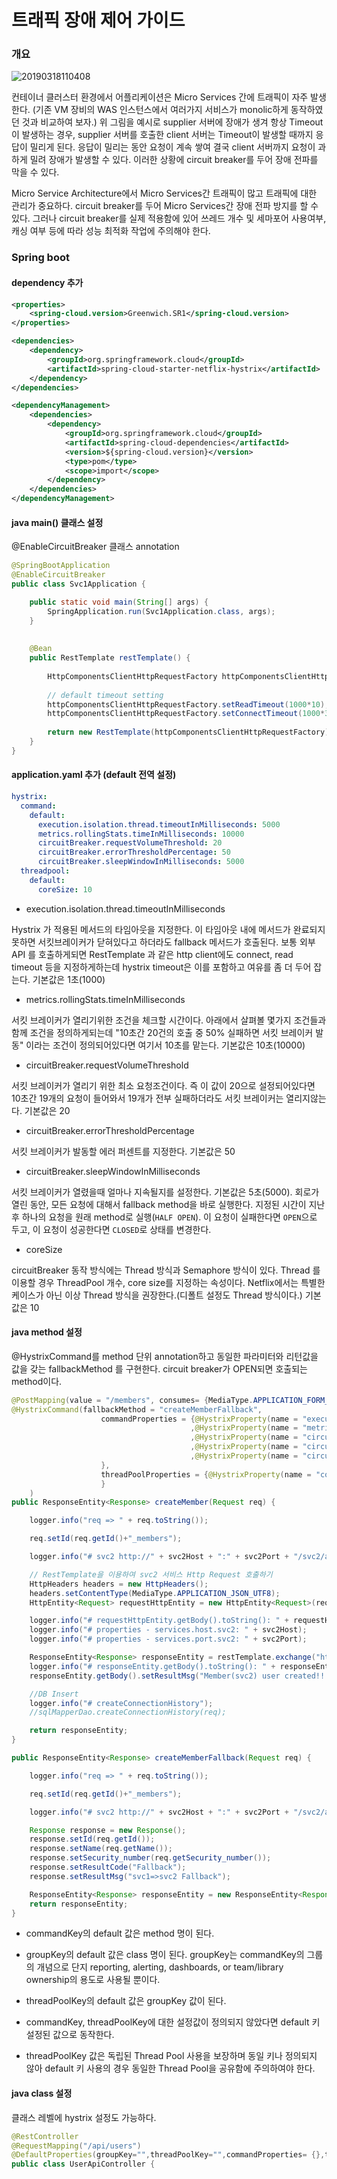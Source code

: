# 트래픽 장애 제어 가이드



 ### 개요

![20190318110408](assets/20190318110408.png)

컨테이너 클러스터 환경에서 어플리케이션은 Micro Services 간에 트래픽이 자주 발생한다. (기존 VM 장비의 WAS 인스턴스에서 여러가지 서비스가 monolic하게 동작하였던 것과 비교하여 보자.) 위 그림을 예시로 supplier 서버에 장애가 생겨 항상 Timeout이 발생하는 경우, supplier 서버를 호출한 client 서버는 Timeout이 발생할 때까지 응답이 밀리게 된다. 응답이 밀리는 동안 요청이 계속 쌓여 결국 client 서버까지 요청이 과하게 밀려 장애가 발생할 수 있다. 이러한 상황에 circuit breaker를 두어 장애 전파를 막을 수 있다.

Micro Service Architecture에서 Micro Services간 트래픽이 많고 트래픽에 대한 관리가 중요하다. circuit breaker를 두어 Micro Services간 장애 전파 방지를 할 수 있다. 그러나  circuit breaker를 실제 적용함에 있어 쓰레드 개수 및 세마포어 사용여부, 캐싱 여부 등에 따라 성능 최적화 작업에 주의해야 한다.



### Spring boot

#### dependency 추가

```xml
<properties>
    <spring-cloud.version>Greenwich.SR1</spring-cloud.version>
</properties>

<dependencies>
    <dependency>
        <groupId>org.springframework.cloud</groupId>
        <artifactId>spring-cloud-starter-netflix-hystrix</artifactId>
    </dependency>
</dependencies>

<dependencyManagement>
    <dependencies>
        <dependency>
            <groupId>org.springframework.cloud</groupId>
            <artifactId>spring-cloud-dependencies</artifactId>
            <version>${spring-cloud.version}</version>
            <type>pom</type>
            <scope>import</scope>
        </dependency>
    </dependencies>
</dependencyManagement>
```



#### java main() 클래스 설정

@EnableCircuitBreaker 클래스 annotation

```java
@SpringBootApplication
@EnableCircuitBreaker
public class Svc1Application {

	public static void main(String[] args) {
		SpringApplication.run(Svc1Application.class, args);
	}
	
	
	@Bean
	public RestTemplate restTemplate() {
		
		HttpComponentsClientHttpRequestFactory httpComponentsClientHttpRequestFactory = new HttpComponentsClientHttpRequestFactory();
		
		// default timeout setting
		httpComponentsClientHttpRequestFactory.setReadTimeout(1000*10);
		httpComponentsClientHttpRequestFactory.setConnectTimeout(1000*3);
		
		return new RestTemplate(httpComponentsClientHttpRequestFactory);
	}
}
```



#### application.yaml 추가 (default 전역 설정)

```yaml
hystrix:
  command:
    default:
      execution.isolation.thread.timeoutInMilliseconds: 5000
      metrics.rollingStats.timeInMilliseconds: 10000
      circuitBreaker.requestVolumeThreshold: 20
      circuitBreaker.errorThresholdPercentage: 50
      circuitBreaker.sleepWindowInMilliseconds: 5000
  threadpool:
    default:
      coreSize: 10
```

- execution.isolation.thread.timeoutInMilliseconds

Hystrix 가 적용된 메서드의 타임아웃을 지정한다. 이 타임아웃 내에 메서드가 완료되지못하면 서킷브레이커가 닫혀있다고 하더라도 fallback 메서드가 호출된다. 보통 외부 API 를 호출하게되면 RestTemplate 과 같은 http client에도 connect, read timeout 등을 지정하게하는데 hystrix timeout은 이를 포함하고 여유를 좀 더 두어 잡는다. 기본값은 1초(1000)

- metrics.rollingStats.timeInMilliseconds

서킷 브레이커가 열리기위한 조건을 체크할 시간이다. 아래에서 살펴볼 몇가지 조건들과 함께 조건을 정의하게되는데 "10초간 20건의 호출 중 50% 실패하면 서킷 브레이커 발동" 이라는 조건이 정의되어있다면 여기서 10초를 맡는다. 기본값은 10초(10000)

- circuitBreaker.requestVolumeThreshold

서킷 브레이커가 열리기 위한 최소 요청조건이다. 즉 이 값이 20으로 설정되어있다면 10초간 19개의 요청이 들어와서 19개가 전부 실패하더라도 서킷 브레이커는 열리지않는다. 기본값은 20

- circuitBreaker.errorThresholdPercentage

서킷 브레이커가 발동할 에러 퍼센트를 지정한다. 기본값은 50

- circuitBreaker.sleepWindowInMilliseconds

서킷 브레이커가 열렸을때 얼마나 지속될지를 설정한다. 기본값은 5초(5000). 회로가 열린 동안, 모든 요청에 대해서 fallback method을 바로 실행한다.  지정된 시간이 지난 후 하나의 요청을 원래 method로 실행(`HALF OPEN`). 이 요청이 실패한다면 `OPEN`으로 두고, 이 요청이 성공한다면 `CLOSED`로 상태를 변경한다.

- coreSize

circuitBreaker 동작 방식에는 Thread 방식과 Semaphore 방식이 있다. Thread 를 이용할 경우 ThreadPool 개수, core size를 지정하는 속성이다. Netflix에서는 특별한 케이스가 아닌 이상 Thread 방식을 권장한다.(디폴트 설정도 Thread 방식이다.) 기본값은 10



#### java method 설정

@HystrixCommand를 method 단위 annotation하고 동일한 파라미터와 리턴값을 값을 갖는 fallbackMethod 를 구현한다. circuit breaker가 OPEN되면 호출되는 method이다.

```java
@PostMapping(value = "/members", consumes= {MediaType.APPLICATION_FORM_URLENCODED_VALUE,MediaType.APPLICATION_JSON_UTF8_VALUE}, produces = MediaType.APPLICATION_JSON_UTF8_VALUE)
@HystrixCommand(fallbackMethod = "createMemberFallback",
					commandProperties = {@HystrixProperty(name = "execution.isolation.thread.timeoutInMilliseconds", value = "3000")
										,@HystrixProperty(name = "metrics.rollingStats.timeInMilliseconds", value = "10000")
										,@HystrixProperty(name = "circuitBreaker.requestVolumeThreshold", value = "20")
										,@HystrixProperty(name = "circuitBreaker.errorThresholdPercentage", value = "50")
										,@HystrixProperty(name = "circuitBreaker.sleepWindowInMilliseconds", value = "5000")
					},
					threadPoolProperties = {@HystrixProperty(name = "coreSize", value = "10")											
					}
	)
public ResponseEntity<Response> createMember(Request req) {

    logger.info("req => " + req.toString());

    req.setId(req.getId()+"_members");

    logger.info("# svc2 http://" + svc2Host + ":" + svc2Port + "/svc2/api/members/api2 POST 호출");

    // RestTemplate을 이용하여 svc2 서비스 Http Request 호출하기
    HttpHeaders headers = new HttpHeaders();
    headers.setContentType(MediaType.APPLICATION_JSON_UTF8);
    HttpEntity<Request> requestHttpEntity = new HttpEntity<Request>(req, headers);

    logger.info("# requestHttpEntity.getBody().toString(): " + requestHttpEntity.getBody().toString());
    logger.info("# properties - services.host.svc2: " + svc2Host);
    logger.info("# properties - services.port.svc2: " + svc2Port);

    ResponseEntity<Response> responseEntity = restTemplate.exchange("http://" + svc2Host + ":" + svc2Port + "/svc2/api/members/api2", HttpMethod.POST, requestHttpEntity, Response.class);
    logger.info("# responseEntity.getBody().toString(): " + responseEntity.getBody().toString());
    responseEntity.getBody().setResultMsg("Member(svc2) user created!!!!");

    //DB Insert
    logger.info("# createConnectionHistory");
    //sqlMapperDao.createConnectionHistory(req);

    return responseEntity;
}

public ResponseEntity<Response> createMemberFallback(Request req) { 

    logger.info("req => " + req.toString());

    req.setId(req.getId()+"_members");

    logger.info("# svc2 http://" + svc2Host + ":" + svc2Port + "/svc2/api/members/api2 POST 호출  Fallback");

    Response response = new Response();
    response.setId(req.getId());
    response.setName(req.getName());
    response.setSecurity_number(req.getSecurity_number());
    response.setResultCode("Fallback");
    response.setResultMsg("svc1=>svc2 Fallback");

    ResponseEntity<Response> responseEntity = new ResponseEntity<Response>(response, HttpStatus.OK);
    return responseEntity;
}
```

- commandKey의 default 값은 method 명이 된다.
- groupKey의 default 값은 class 명이 된다. groupKey는 commandKey의 그룹의 개념으로 단지 reporting, alerting, dashboards, or team/library ownership의 용도로 사용될 뿐이다.

- threadPoolKey의 default 값은 groupKey 값이 된다.
- commandKey, threadPoolKey에 대한 설정값이 정의되지 않았다면 default 키 설정된 값으로 동작한다.
- threadPoolKey 값은 독립된 Thread Pool 사용을 보장하며 동일 키나 정의되지 않아 default  키 사용의 경우 동일한 Thread Pool을 공유함에 주의하여야 한다.



#### java class 설정

클래스 레벨에 hystrix 설정도 가능하다.

```java
@RestController
@RequestMapping("/api/users")
@DefaultProperties(groupKey="",threadPoolKey="",commandProperties= {},threadPoolProperties= {})
public class UserApiController {
```
